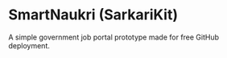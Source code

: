 # SmartNaukri (SarkariKit)
A simple government job portal prototype made for free GitHub deployment.